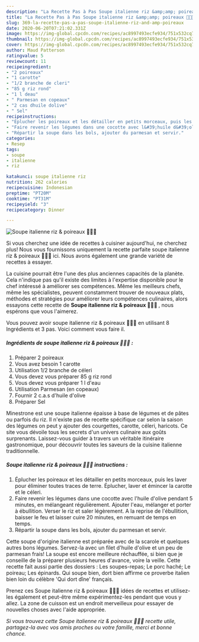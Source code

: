 ```yaml
---
description: "La Recette Pas à Pas Soupe italienne riz &amp;amp; poireaux 🍚🥣🌱"
title: "La Recette Pas à Pas Soupe italienne riz &amp;amp; poireaux 🍚🥣🌱"
slug: 369-la-recette-pas-a-pas-soupe-italienne-riz-and-amp-poireaux
date: 2020-06-20T07:21:02.331Z
image: https://img-global.cpcdn.com/recipes/ac8997493ecfe934/751x532cq70/soupe-italienne-riz-poireaux-🍚🥣🌱-photo-principale-de-la-recette.jpg
thumbnail: https://img-global.cpcdn.com/recipes/ac8997493ecfe934/751x532cq70/soupe-italienne-riz-poireaux-🍚🥣🌱-photo-principale-de-la-recette.jpg
cover: https://img-global.cpcdn.com/recipes/ac8997493ecfe934/751x532cq70/soupe-italienne-riz-poireaux-🍚🥣🌱-photo-principale-de-la-recette.jpg
author: Maud Patterson
ratingvalue: 5
reviewcount: 11
recipeingredient:
- "2 poireaux"
- "1 carotte"
- "1/2 branche de cleri"
- "85 g riz rond"
- "1 l deau"
- " Parmesan en copeaux"
- "2 cas dhuile dolive"
- " Sel"
recipeinstructions:
- "Éplucher les poireaux et les détailler en petits morceaux, puis les laver pour éliminer toutes traces de terre. Éplucher, laver et émincer la carotte et le céleri."
- "Faire revenir les légumes dans une cocotte avec l&#39;huile d&#39;olive pendant 5 minutes, en mélangeant régulièrement. Ajouter l&#39;eau, mélanger et porter à ébullition. Verser le riz et saler légèrement. A la reprise de l&#39;ébullition, baisser le feu et laisser cuire 20 minutes, en remuant de temps en temps."
- "Répartir la soupe dans les bols, ajouter du parmesan et servir."
categories:
- Resep
tags:
- soupe
- italienne
- riz

katakunci: soupe italienne riz 
nutrition: 262 calories
recipecuisine: Indonesian
preptime: "PT20M"
cooktime: "PT31M"
recipeyield: "3"
recipecategory: Dinner

---
```



![Soupe italienne riz &amp; poireaux 🍚🥣🌱](https://img-global.cpcdn.com/recipes/ac8997493ecfe934/751x532cq70/soupe-italienne-riz-poireaux-🍚🥣🌱-photo-principale-de-la-recette.jpg)

Si vous cherchez une idée de recettes à cuisiner aujourd'hui, ne cherchez plus! Nous vous fournissons uniquement la recette parfaite soupe italienne riz &amp; poireaux 🍚🥣🌱 ici. Nous avons également une grande variété de recettes à essayer.

La cuisine pourrait être l'une des plus anciennes capacités de la planète. Cela n'indique pas qu'il existe des limites à l'expertise disponible pour le chef intéressé à améliorer ses compétences. Même les meilleurs chefs, même les spécialistes, peuvent constamment trouver de nouveaux plats, méthodes et stratégies pour améliorer leurs compétences culinaires, alors essayons cette recette de <strong> Soupe italienne riz &amp; poireaux 🍚🥣🌱 </strong>, nous espérons que vous l'aimerez.

<!--inarticleads1-->

Vous pouvez avoir soupe italienne riz &amp; poireaux 🍚🥣🌱 en utilisant 8 Ingrédients et 3 pas. Voici comment vous faire il.

##### Ingrédients de soupe italienne riz &amp; poireaux 🍚🥣🌱 :

1. Préparer 2 poireaux
1. Vous avez besoin 1 carotte
1. Utilisation 1/2 branche de céleri
1. Vous devez vous préparer 85 g riz rond
1. Vous devez vous préparer 1 l d&#39;eau
1. Utilisation  Parmesan (en copeaux)
1. Fournir 2 c.a.s d&#39;huile d&#39;olive
1. Préparer  Sel


Minestrone est une soupe italienne épaisse à base de légumes et de pâtes ou parfois du riz. Il n&#39;existe pas de recette spécifique car selon la saison des légumes on peut y ajouter des courgettes, carotte, céleri, haricots. Ce site vous dévoile tous les secrets d&#39;un univers culinaire aux goûts surprenants. Laissez-vous guider à travers un véritable itinéraire gastronomique, pour découvrir toutes les saveurs de la cuisine italienne traditionnelle. 

<!--inarticleads2-->

##### Soupe italienne riz &amp; poireaux 🍚🥣🌱 instructions :

1. Éplucher les poireaux et les détailler en petits morceaux, puis les laver pour éliminer toutes traces de terre. Éplucher, laver et émincer la carotte et le céleri.
1. Faire revenir les légumes dans une cocotte avec l&#39;huile d&#39;olive pendant 5 minutes, en mélangeant régulièrement. Ajouter l&#39;eau, mélanger et porter à ébullition. Verser le riz et saler légèrement. A la reprise de l&#39;ébullition, baisser le feu et laisser cuire 20 minutes, en remuant de temps en temps.
1. Répartir la soupe dans les bols, ajouter du parmesan et servir.


Cette soupe d&#39;origine italienne est préparée avec de la scarole et quelques autres bons légumes. Servez-la avec un filet d&#39;huile d&#39;olive et un peu de parmesan frais! La soupe est encore meilleure réchauffée, si bien que je conseille de la préparer plusieurs heures d&#39;avance, voire la veille. Cette recette fait aussi partie des dossiers : Les soupes-repas; Le porc haché; Le poireau; Les épinards. Qui soupe bien, dort bien affirme ce proverbe italien bien loin du célèbre &#39;Qui dort dîne&#39; français. 

<!--inarticleads1-->

<p>
Prenez ces Soupe italienne riz &amp; poireaux 🍚🥣🌱 idées de recettes et utilisez-les également et peut-être même expérimentez-les pendant que vous y allez. La zone de cuisson est un endroit merveilleux pour essayer de nouvelles choses avec l'aide appropriée.
</p>

<p>
<i>Si vous trouvez cette Soupe italienne riz &amp; poireaux 🍚🥣🌱 recette utile, partagez-la avec vos amis proches ou votre famille, merci et bonne chance.</i>
</p>
